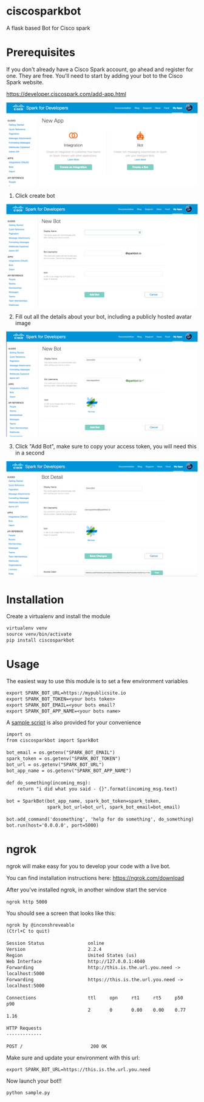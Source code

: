 # ciscosparkbot

A flask based Bot for Cisco spark

# Prerequisites

If you don't already have a Cisco Spark account, go ahead and register for one.  They are free.
You'll need to start by adding your bot to the Cisco Spark website.

https://developer.ciscospark.com/add-app.html

![add-app](images/newapp.png)

1. Click create bot

![add-bot](images/newbot.png)

2. Fill out all the details about your bot, including a publicly hosted avatar image

![enter-details](images/enterdetails.png)

3. Click "Add Bot", make sure to copy your access token, you will need this in a second

![copy-token](images/copytoken.png)

# Installation

Create a virtualenv and install the module

```
virtualenv venv
source venv/bin/activate
pip install ciscosparkbot
```

# Usage

The easiest way to use this module is to set a few environment variables

```
export SPARK_BOT_URL=https://mypublicsite.io
export SPARK_BOT_TOKEN=<your bots token>
export SPARK_BOT_EMAIL=<your bots email?
export SPARK_BOT_APP_NAME=<your bots name>
```

A [sample script](sample.py) is also provided for your convenience

```
import os
from ciscosparkbot import SparkBot

bot_email = os.getenv("SPARK_BOT_EMAIL")
spark_token = os.getenv("SPARK_BOT_TOKEN")
bot_url = os.getenv("SPARK_BOT_URL")
bot_app_name = os.getenv("SPARK_BOT_APP_NAME")

def do_something(incoming_msg):
    return "i did what you said - {}".format(incoming_msg.text)

bot = SparkBot(bot_app_name, spark_bot_token=spark_token,
               spark_bot_url=bot_url, spark_bot_email=bot_email)

bot.add_command('dosomething', 'help for do something', do_something)
bot.run(host='0.0.0.0', port=5000)

```

# ngrok

ngrok will make easy for you to develop your code with a live bot.

You can find installation instructions here: https://ngrok.com/download

After you've installed ngrok, in another window start the service


`ngrok http 5000`


You should see a screen that looks like this:

```
ngrok by @inconshreveable                                                                                                                                 (Ctrl+C to quit)

Session Status                online
Version                       2.2.4
Region                        United States (us)
Web Interface                 http://127.0.0.1:4040
Forwarding                    http://this.is.the.url.you.need -> localhost:5000
Forwarding                    https://this.is.the.url.you.need -> localhost:5000

Connections                   ttl     opn     rt1     rt5     p50     p90
                              2       0       0.00    0.00    0.77    1.16

HTTP Requests
-------------

POST /                         200 OK
```

Make sure and update your environment with this url:

```
export SPARK_BOT_URL=https://this.is.the.url.you.need

```

Now launch your bot!!


```
python sample.py
```